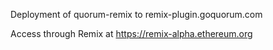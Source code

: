 Deployment of quorum-remix to remix-plugin.goquorum.com

Access through Remix at https://remix-alpha.ethereum.org
